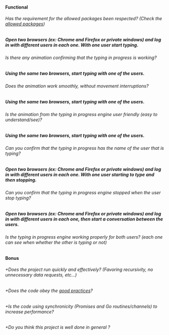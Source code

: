 #### Functional

###### Has the requirement for the allowed packages been respected? (Check the [allowed packages](README.md))

##### Open two browsers (ex: Chrome and Firefox or private windows) and log in with different users in each one. With one user start typing.

###### Is there any animation confirming that the typing in progress is working?

##### Using the same two browsers, start typing with one of the users.

###### Does the animation work smoothly, without movement interruptions?

##### Using the same two browsers, start typing with one of the users.

###### Is the animation from the typing in progress engine user friendly (easy to understand/see)?

##### Using the same two browsers, start typing with one of the users.

###### Can you confirm that the typing in progress has the name of the user that is typing?

##### Open two browsers (ex: Chrome and Firefox or private windows) and log in with different users in each one. With one user starting to type and then stopping.

###### Can you confirm that the typing in progress engine stopped when the user stop typing?

##### Open two browsers (ex: Chrome and Firefox or private windows) and log in with different users in each one, then start a conversation between the users.

###### Is the typing in progress engine working properly for both users? (each one can see when whether the other is typing or not)

#### Bonus

###### +Does the project run quickly and effectively? (Favoring recursivity, no unnecessary data requests, etc...)

###### +Does the code obey the [good practices](../../good-practices/README.md)?

###### +Is the code using synchronicity (Promises and Go routines/channels) to increase performance?

###### +Do you think this project is well done in general ?
